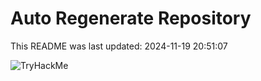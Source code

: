 # Auto Regenerate Repository

This README was last updated: 2024-11-19 20:51:07

 ![TryHackMe](https://tryhackme.com/badge/533634)